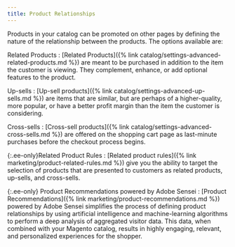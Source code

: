 ```yaml
---
title: Product Relationships
---
```


Products in your catalog can be promoted on other pages by defining the nature of the relationship between the products. The options available are:

Related Products
:  [Related Products]({% link catalog/settings-advanced-related-products.md %}) are meant to be purchased in addition to the item the customer is viewing. They complement, enhance, or add optional features to the product.

Up-sells
:  [Up-sell products]({% link catalog/settings-advanced-up-sells.md %}) are items that are similar, but are perhaps of a higher-quality, more popular, or have a better profit margin than the item the customer is considering.

Cross-sells
:  [Cross-sell products]({% link catalog/settings-advanced-cross-sells.md %}) are offered on the shopping cart page as last-minute purchases before the checkout process begins.

{:.ee-only}Related Product Rules
:  [Related product rules]({% link marketing/product-related-rules.md %}) give you the ability to target the selection of products that are presented to customers as related products, up-sells, and cross-sells.

{:.ee-only}
Product Recommendations powered by Adobe Sensei
:  [Product Recommendations]({% link marketing/product-recommendations.md %}) powered by Adobe Sensei simplifies the process of defining product relationships by using artificial intelligence and machine-learning algorithms to perform a deep analysis of aggregated visitor data. This data, when combined with your Magento catalog, results in highly engaging, relevant, and personalized experiences for the shopper.
